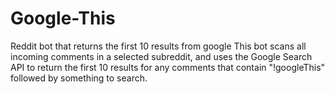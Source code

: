 # Google-This
Reddit bot that returns the first 10 results from google
This bot scans all incoming comments in a selected subreddit, and uses the Google Search API to return the first 10 results for any comments that contain "!googleThis" followed by something to search.
